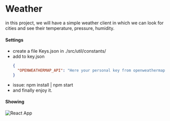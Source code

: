 # Weather
in this project, we will have a simple weather client in which we can look for cities and see their temperature, pressure, humidity.

#### Settings 
* create a file Keys.json in ./src/util/constants/
* add to key.json  
    ``` json
    {
      "OPENWEATHERMAP_API": "Here your personal key from openweathermap.org"
    }
    ```
* issue: npm install | npm start
* and finally enjoy it.
#### Showing
![React App](https://raw.githubusercontent.com/xcerox/weather/master/showroom/use_case_weather_update.gif)